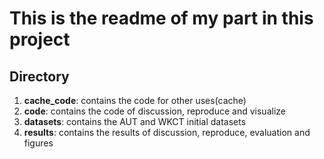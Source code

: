 # This is the readme of my part in this project
## Directory 
1. **cache_code**: contains the code for other uses(cache)
2. **code**: contains the code of discussion, reproduce and visualize 
3. **datasets**: contains the AUT and WKCT initial datasets
4. **results**: contains the results of discussion, reproduce, evaluation and figures